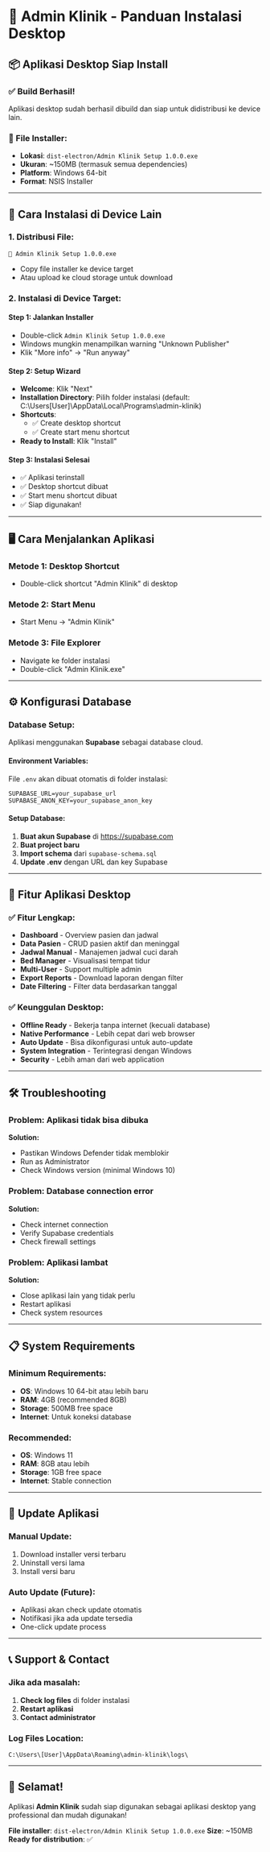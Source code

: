 # 🏥 Admin Klinik - Panduan Instalasi Desktop

## 📦 **Aplikasi Desktop Siap Install**

### **✅ Build Berhasil!**
Aplikasi desktop sudah berhasil dibuild dan siap untuk didistribusi ke device lain.

### **📁 File Installer:**
- **Lokasi**: `dist-electron/Admin Klinik Setup 1.0.0.exe`
- **Ukuran**: ~150MB (termasuk semua dependencies)
- **Platform**: Windows 64-bit
- **Format**: NSIS Installer

---

## 🚀 **Cara Instalasi di Device Lain**

### **1. Distribusi File:**
```
📁 Admin Klinik Setup 1.0.0.exe
```
- Copy file installer ke device target
- Atau upload ke cloud storage untuk download

### **2. Instalasi di Device Target:**

#### **Step 1: Jalankan Installer**
- Double-click `Admin Klinik Setup 1.0.0.exe`
- Windows mungkin menampilkan warning "Unknown Publisher"
- Klik "More info" → "Run anyway"

#### **Step 2: Setup Wizard**
- **Welcome**: Klik "Next"
- **Installation Directory**: Pilih folder instalasi (default: C:\Users\[User]\AppData\Local\Programs\admin-klinik)
- **Shortcuts**: 
  - ✅ Create desktop shortcut
  - ✅ Create start menu shortcut
- **Ready to Install**: Klik "Install"

#### **Step 3: Instalasi Selesai**
- ✅ Aplikasi terinstall
- ✅ Desktop shortcut dibuat
- ✅ Start menu shortcut dibuat
- ✅ Siap digunakan!

---

## 🖥️ **Cara Menjalankan Aplikasi**

### **Metode 1: Desktop Shortcut**
- Double-click shortcut "Admin Klinik" di desktop

### **Metode 2: Start Menu**
- Start Menu → "Admin Klinik"

### **Metode 3: File Explorer**
- Navigate ke folder instalasi
- Double-click "Admin Klinik.exe"

---

## ⚙️ **Konfigurasi Database**

### **Database Setup:**
Aplikasi menggunakan **Supabase** sebagai database cloud.

#### **Environment Variables:**
File `.env` akan dibuat otomatis di folder instalasi:
```
SUPABASE_URL=your_supabase_url
SUPABASE_ANON_KEY=your_supabase_anon_key
```

#### **Setup Database:**
1. **Buat akun Supabase** di https://supabase.com
2. **Buat project baru**
3. **Import schema** dari `supabase-schema.sql`
4. **Update .env** dengan URL dan key Supabase

---

## 🔧 **Fitur Aplikasi Desktop**

### **✅ Fitur Lengkap:**
- **Dashboard** - Overview pasien dan jadwal
- **Data Pasien** - CRUD pasien aktif dan meninggal
- **Jadwal Manual** - Manajemen jadwal cuci darah
- **Bed Manager** - Visualisasi tempat tidur
- **Multi-User** - Support multiple admin
- **Export Reports** - Download laporan dengan filter
- **Date Filtering** - Filter data berdasarkan tanggal

### **✅ Keunggulan Desktop:**
- **Offline Ready** - Bekerja tanpa internet (kecuali database)
- **Native Performance** - Lebih cepat dari web browser
- **Auto Update** - Bisa dikonfigurasi untuk auto-update
- **System Integration** - Terintegrasi dengan Windows
- **Security** - Lebih aman dari web application

---

## 🛠️ **Troubleshooting**

### **Problem: Aplikasi tidak bisa dibuka**
**Solution:**
- Pastikan Windows Defender tidak memblokir
- Run as Administrator
- Check Windows version (minimal Windows 10)

### **Problem: Database connection error**
**Solution:**
- Check internet connection
- Verify Supabase credentials
- Check firewall settings

### **Problem: Aplikasi lambat**
**Solution:**
- Close aplikasi lain yang tidak perlu
- Restart aplikasi
- Check system resources

---

## 📋 **System Requirements**

### **Minimum Requirements:**
- **OS**: Windows 10 64-bit atau lebih baru
- **RAM**: 4GB (recommended 8GB)
- **Storage**: 500MB free space
- **Internet**: Untuk koneksi database

### **Recommended:**
- **OS**: Windows 11
- **RAM**: 8GB atau lebih
- **Storage**: 1GB free space
- **Internet**: Stable connection

---

## 🔄 **Update Aplikasi**

### **Manual Update:**
1. Download installer versi terbaru
2. Uninstall versi lama
3. Install versi baru

### **Auto Update (Future):**
- Aplikasi akan check update otomatis
- Notifikasi jika ada update tersedia
- One-click update process

---

## 📞 **Support & Contact**

### **Jika ada masalah:**
1. **Check log files** di folder instalasi
2. **Restart aplikasi**
3. **Contact administrator**

### **Log Files Location:**
```
C:\Users\[User]\AppData\Roaming\admin-klinik\logs\
```

---

## 🎉 **Selamat!**

Aplikasi **Admin Klinik** sudah siap digunakan sebagai aplikasi desktop yang professional dan mudah digunakan!

**File installer**: `dist-electron/Admin Klinik Setup 1.0.0.exe`
**Size**: ~150MB
**Ready for distribution**: ✅
